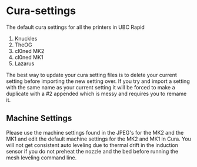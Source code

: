 # Cura-settings

The default cura settings for all the printers in UBC Rapid

1. Knuckles
2. TheOG
3. cl0ned MK2
4. cl0ned MK1
5. Lazarus


The best way to update your cura setting files is to delete your current setting before importing the new setting over. If you try and import a setting with the same name as your current setting it will be forced to make a duplicate with a #2 appended which is messy and requires you to remame it.

## Machine Settings

Please use the machine settings found in the JPEG's for the MK2 and the MK1 and edit the default machine settings for the MK2 and MK1 in Cura. You will not get consistent auto leveling due to thermal drift in the induction sensor if you do not preheat the nozzle and the bed before running the mesh leveling command line.

